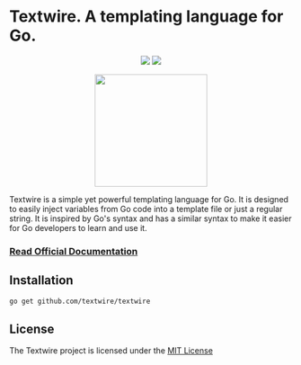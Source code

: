 # Textwire. A templating language for Go.

<p align="center">
<a href="https://github.com/textwire/textwire/actions/workflows/go.yml"><img src="https://github.com/textwire/textwire/actions/workflows/go.yml/badge.svg" /></a>
<img src="https://scrutinizer-ci.com/g/textwire/textwire/badges/quality-score.png?b=main" />
</p>

<p align="center"><img src="https://textwire.github.io/images/logo.png" width="200" height="200" /></p>

Textwire is a simple yet powerful templating language for Go. It is designed to easily inject variables from Go code into a template file or just a regular string. It is inspired by Go's syntax and has a similar syntax to make it easier for Go developers to learn and use it.

### [Read Official Documentation](https://textwire.github.io)

## Installation

```bash
go get github.com/textwire/textwire
```

## License

The Textwire project is licensed under the [MIT License](https://github.com/textwire/textwire/blob/main/LICENSE)